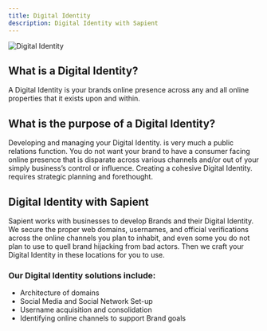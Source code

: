 ```yaml
---
title: Digital Identity
description: Digital Identity with Sapient
---
```

![Digital Identity](/development/development-digital_identity.jpg)
<!-- <div>
  <img src="https://sbmedia.blob.core.windows.net/images/branding-web-design-concept.jpg" srcset="https://sbmedia.blob.core.windows.net/images/branding-web-design-concept.jpg 2x" alt="Digital Identity"/>
</div> -->

## What is a Digital Identity?

A Digital Identity is your brands online presence across any and all online properties that it exists upon and within.

## What is the purpose of a Digital Identity?

Developing and managing your Digital Identity. is very much a public relations function. You do not want your brand to have a consumer facing online presence that is disparate across various channels and/or out of your simply business’s control or influence. Creating a cohesive Digital Identity. requires strategic planning and forethought.

## Digital Identity with Sapient

Sapient works with businesses to develop Brands and their Digital Identity. We secure the proper web domains, usernames, and official verifications across the online channels you plan to inhabit, and even some you do not plan to use to quell brand hijacking from bad actors. Then we craft your Digital Identity in these locations for you to use.

### Our Digital Identity solutions include:

- Architecture of domains
- Social Media and Social Network Set-up
- Username acquisition and consolidation
- Identifying online channels to support Brand goals
